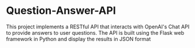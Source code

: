 # Question-Answer-API
This project implements a RESTful API that interacts with OpenAI's Chat API to provide answers to user questions. The API is built using the Flask web framework in Python and display the results in JSON format
